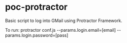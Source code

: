# poc-protractor
Basic script to log into GMail using Protractor Framework.


To run:
protractor conf.js --params.login.email=[email] --params.login.password=[pass]
